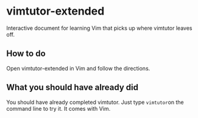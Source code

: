 vimtutor-extended
=================

Interactive document for learning Vim that picks up where vimtutor leaves off.

How to do
---------

Open vimtutor-extended in Vim and follow the directions.

What you should have already did
--------------------------------

You should have already completed vimtutor. Just type `vimtutor`on the command line to try it. It comes with Vim.
